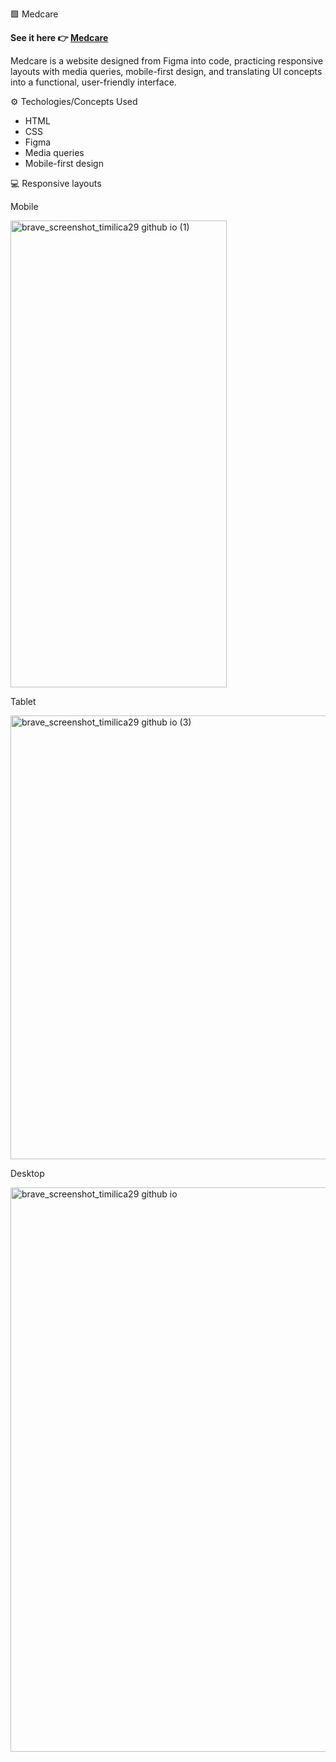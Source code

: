 🟩 Medcare

**See it here 👉 [Medcare](https://timilica29.github.io/medcare-responsive/)**

Medcare is a website designed from Figma into code, practicing responsive layouts with media queries, mobile-first design, and translating UI concepts into a functional, user-friendly interface.

⚙️ Techologies/Concepts Used
- HTML
- CSS
- Figma
- Media queries
- Mobile-first design



💻 Responsive layouts

Mobile

<img width="346" height="747" alt="brave_screenshot_timilica29 github io (1)" src="https://github.com/user-attachments/assets/4e3a994b-633a-4278-94d9-72d5752c1e54" />


Tablet

<img width="1147" height="710" alt="brave_screenshot_timilica29 github io (3)" src="https://github.com/user-attachments/assets/e2046ab2-3a28-486d-b782-21e8a0ef26be" />


Desktop

<img width="1894" height="903" alt="brave_screenshot_timilica29 github io" src="https://github.com/user-attachments/assets/8cb8027f-33ec-4e2f-a062-f964c1755bbd" />
